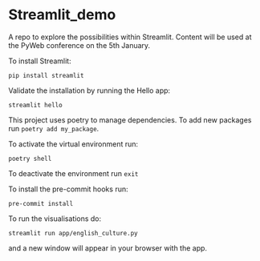 # Streamlit_demo
A repo to explore the possibilities within Streamlit. Content will be used at the PyWeb conference on the 5th January.

To install Streamlit:
```
pip install streamlit
```

Validate the installation by running the Hello app:
```
streamlit hello
```

This project uses poetry to manage dependencies. To add new packages run `poetry add my_package`.

To activate the virtual environment run:

```
poetry shell
```

To deactivate the environment run `exit`

To install the pre-commit hooks run:
```
pre-commit install
```

To run the visualisations do:

```
streamlit run app/english_culture.py
```
and a new window will appear in your browser with the app.
